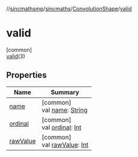 //[sincmathsmp](../../../../index.md)/[sincmaths](../../index.md)/[ConvolutionShape](../index.md)/[valid](index.md)

# valid

[common]\
[valid](index.md)(3)

## Properties

| Name | Summary |
|---|---|
| [name](../../-angle-sequence/-z-y-x/index.md#-372974862%2FProperties%2F345188675) | [common]<br>val [name](../../-angle-sequence/-z-y-x/index.md#-372974862%2FProperties%2F345188675): [String](https://kotlinlang.org/api/latest/jvm/stdlib/kotlin/-string/index.html) |
| [ordinal](../../-angle-sequence/-z-y-x/index.md#-739389684%2FProperties%2F345188675) | [common]<br>val [ordinal](../../-angle-sequence/-z-y-x/index.md#-739389684%2FProperties%2F345188675): [Int](https://kotlinlang.org/api/latest/jvm/stdlib/kotlin/-int/index.html) |
| [rawValue](../raw-value.md) | [common]<br>val [rawValue](../raw-value.md): [Int](https://kotlinlang.org/api/latest/jvm/stdlib/kotlin/-int/index.html) |
